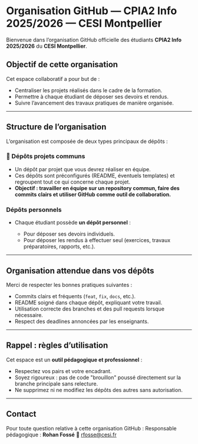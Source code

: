 # Organisation GitHub — CPIA2 Info 2025/2026 — CESI Montpellier

Bienvenue dans l’organisation GitHub officielle des étudiants **CPIA2 Info 2025/2026** du **CESI Montpellier**.

## Objectif de cette organisation

Cet espace collaboratif a pour but de :

* Centraliser les projets réalisés dans le cadre de la formation.
* Permettre à chaque étudiant de déposer ses devoirs et rendus.
* Suivre l’avancement des travaux pratiques de manière organisée.

---

## Structure de l’organisation

L’organisation est composée de deux types principaux de dépôts :

### 🔹 Dépôts projets communs

* Un dépôt par projet que vous devrez réaliser en équipe.
* Ces dépôts sont préconfigurés (README, éventuels templates) et regroupent tout ce qui concerne chaque projet.
* **Objectif : travailler en équipe sur un repository commun, faire des commits clairs et utiliser GitHub comme outil de collaboration.**

### Dépôts personnels

* Chaque étudiant possède **un dépôt personnel** :

  * Pour déposer ses devoirs individuels.
  * Pour déposer les rendus à effectuer seul (exercices, travaux préparatoires, rapports, etc.).

---

## Organisation attendue dans vos dépôts

Merci de respecter les bonnes pratiques suivantes :

* Commits clairs et fréquents (`feat`, `fix`, `docs`, etc.).
* README soigné dans chaque dépôt, expliquant votre travail.
* Utilisation correcte des branches et des pull requests lorsque nécessaire.
* Respect des deadlines annoncées par les enseignants.

---

## Rappel : règles d’utilisation

Cet espace est un **outil pédagogique et professionnel** :

* Respectez vos pairs et votre encadrant.
* Soyez rigoureux : pas de code "brouillon" poussé directement sur la branche principale sans relecture.
* Ne supprimez ni ne modifiez les dépôts des autres sans autorisation.

---

## Contact

Pour toute question relative à cette organisation GitHub :
Responsable pédagogique : **Rohan Fossé**
📧 [rfosse@cesi.fr](mailto:rfosse@cesi.fr) 
